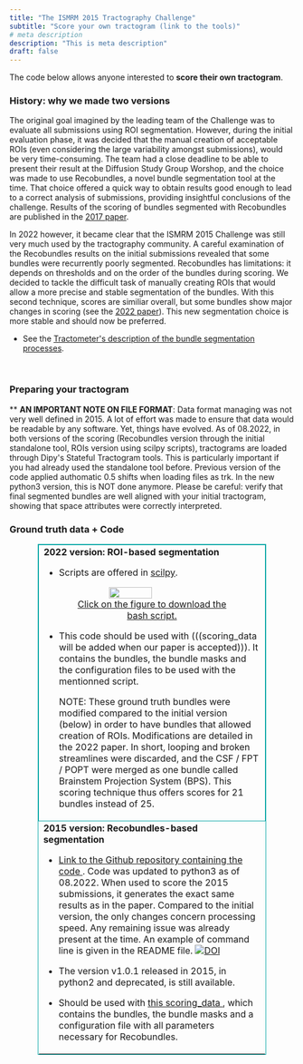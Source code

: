 ```yaml
---
title: "The ISMRM 2015 Tractography Challenge"
subtitle: "Score your own tractogram (link to the tools)"
# meta description
description: "This is meta description"
draft: false
---
```


The code below allows anyone interested to **score their own tractogram**. 
<br>


### History: why we made two versions

The original goal imagined by the leading team of the Challenge was to evaluate all submissions using ROI segmentation. However, during the initial evaluation phase, it was decided that the manual creation of acceptable ROIs (even considering the large variability amongst submissions), would be very time-consuming. The team had a close deadline to be able to present their result at the Diffusion Study Group Worshop, and the choice was made to use Recobundles, a novel bundle segmentation tool at the time. That choice offered a quick way to obtain results good enough to lead to a correct analysis of submissions, providing insightful conclusions of the challenge. Results of the scoring of bundles segmented with Recobundles are published in the <a href="/ismrm2015/references">2017 paper</a>.

In 2022 however, it became clear that the ISMRM 2015 Challenge was still very much used by the tractography community. A careful examination of the Recobundles results on the initial submissions revealed that some bundles were recurrently poorly segmented. Recobundles has limitations: it depends on thresholds and on the order of the bundles during scoring. We decided to tackle the difficult task of manually creating ROIs that would allow a more precise and stable segmentation of the bundles. With this second technique, scores are similiar overall, but some bundles show major changes in scoring (see the <a href="/ismrm2015/references">2022 paper</a>). This new segmentation choice is more stable and should now be preferred.

- See the <a href="/tractometer/bundle_segmentation">Tractometer's description of the bundle segmentation processes</a>.

<br>


### Preparing your tractogram

** **AN IMPORTANT NOTE ON FILE FORMAT**: Data format managing was not very well defined in 2015. A lot of effort was made to ensure that data would be readable by any software. Yet, things have evolved. As of 08.2022, in both versions of the scoring (Recobundles version through the initial standalone tool, ROIs version using scilpy scripts), tractograms are loaded through Dipy's Stateful Tractogram tools. This is particularly important if you had already used the standalone tool before. Previous version of the code applied authomatic 0.5 shifts when loading files as trk. In the new python3 version, this is NOT done anymore. Please be careful: verify that final segmented bundles are well aligned with your initial tractogram, showing that space attributes were correctly interpreted.



### Ground truth data + Code

  [comment]: <> (I should be able to add a code snippet here. Using three backslash ` before and after. Or ```sh at the beginning)

  [comment]: <> (The result is super ugly. Huge linebreaks. Can't find how to make it work. Using a picture for now.)

<table style="border:1px solid #0AA8A7;width:80%;margin-left:auto; margin-right:auto;">

<tr>
<td style="width:40%;border:1px solid #0AA8A7"> <b>2022 version: ROI-based segmentation</b><br>

- Scripts are offered in <a href="https://github.com/scilus/scilpy"> scilpy</a>.

<a href="/code_snippets/tools_scoring_code_2022.sh">
    <figure>
        <img src="/code_snippets/ismrm_2022_code.png" width="50%" style="display:block; margin-left: auto; margin-right: auto;">
        <figcaption style="text-align:center">Click on the figure to download the bash script.</figcaption>
    </figure>
</a>

- This code should be used with (((scoring_data will be added when our paper is accepted))). It contains the bundles, the bundle masks and the configuration files to be used with the mentionned script.

  NOTE: These ground truth bundles were modified compared to the initial version (below) in order to have bundles that allowed creation of ROIs. Modifications are detailed in the 2022 paper. In short, looping and broken streamlines were discarded, and the CSF / FPT / POPT were merged as one bundle called Brainstem Projection System (BPS). This scoring technique thus offers scores for 21 bundles instead of 25.

</td>
</tr>




<tr>
<td style="width:40%"> <b>2015 version: Recobundles-based segmentation</b><br>

- <a href="https://github.com/scilus/ismrm_2015_tractography_challenge_scoring"> Link to the Github repository containing the code </a>. Code was updated to python3 as of 08.2022. When used to score the 2015 submissions, it generates the exact same results as in the paper. Compared to the initial version, the only changes concern processing speed. Any remaining issue was already present at the time. An example of command line is given in the README file. <a href="https://doi.org/10.5281/zenodo.810130"><img src="https://zenodo.org/badge/DOI/10.5281/zenodo.810130.svg" alt="DOI"></a>
  
- The version v1.0.1 released in 2015, in python2 and deprecated, is still available. 

- Should be used with <a href="https://scil.usherbrooke.ca/ismrm2015/scoring_data_tractography_challenge.tar.gz"> this scoring_data </a>, which contains the bundles, the bundle masks and a configuration file with all parameters necessary for Recobundles.
</td>
</tr>

</table>



  [comment]: <> (md5 TCK: 1fee5fb38db7fcf924984add25d2b370. TRK: 4efe8b07a9cc5cbbd96227ca255ccd5a)
